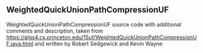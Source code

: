 ## WeightedQuickUnionPathCompressionUF

WeightedQuickUnionPathCompressionUF source code with additional comments and description, taken from https://algs4.cs.princeton.edu/15uf/WeightedQuickUnionPathCompressionUF.java.html and written by Robert Sedgewick and Kevin Wayne